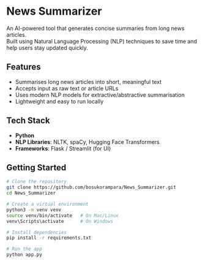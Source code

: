 # News Summarizer

An AI-powered tool that generates concise summaries from long news articles.  
Built using Natural Language Processing (NLP) techniques to save time and help users stay updated quickly.

## Features
- Summarises long news articles into short, meaningful text  
- Accepts input as raw text or article URLs  
- Uses modern NLP models for extractive/abstractive summarisation  
- Lightweight and easy to run locally  

## Tech Stack
- **Python**  
- **NLP Libraries**: NLTK, spaCy, Hugging Face Transformers  
- **Frameworks**: Flask / Streamlit (for UI)  

## Getting Started

```bash
# Clone the repository
git clone https://github.com/bosukorampara/News_Summarizer.git
cd News_Summarizer

# Create a virtual environment
python3 -m venv venv
source venv/bin/activate   # On Mac/Linux
venv\Scripts\activate      # On Windows

# Install dependencies
pip install -r requirements.txt

# Run the app
python app.py
